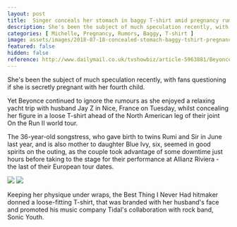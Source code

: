 ```yaml
---
layout: post
title:  Singer conceals her stomach in baggy T-shirt amid pregnancy rumours...
description: She's been the subject of much speculation recently, with fans questioning if she is secretly pregnant with her fourth child.
categories: [ Michelle, Pregnancy, Rumors, Baggy, T-shirt ]
image: assets/images/2018-07-18-concealed-stomach-baggy-tshirt-pregnancy-rumours.jpg
featured: false
hidden: false
reference: http://www.dailymail.co.uk/tvshowbiz/article-5963881/Beyonce-PICTURE-EXCLUSIVE-Singer-conceals-stomach-baggy-T-shirt-amid-pregnancy-rumours.html
---
```

She's been the subject of much speculation recently, with fans questioning if she is secretly pregnant with her fourth child. 

Yet Beyonce continued to ignore the rumours as she enjoyed a relaxing yacht trip with husband Jay Z in Nice, France on Tuesday, whilst concealing her figure in a loose T-shirt ahead of the North American leg of their joint On the Run II world tour. 

The 36-year-old songstress, who gave birth to twins Rumi and Sir in June last year, and is also mother to daughter Blue Ivy, six, seemed in good spirits on the outing, as the couple took advantage of some downtime just hours before taking to the stage for their performance at Allianz Riviera - the last of their European tour dates.

<img src="https://i.dailymail.co.uk/i/newpix/2018/07/18/10/4E5990D400000578-5963881-Leggy_lady_The_Grammy_winning_artist_added_to_the_glamour_by_don-a-25_1531906079059.jpg">

<img src="https://i.dailymail.co.uk/i/newpix/2018/07/18/10/4E598D3100000578-5963881-All_aboard_The_pair_seemed_chirpy_as_they_prepared_to_disembark_-a-24_1531906079032.jpg">

Keeping her physique under wraps, the Best Thing I Never Had hitmaker donned a loose-fitting T-shirt, that was branded with her husband's face and promoted his music company Tidal's collaboration with rock band, Sonic Youth. 
